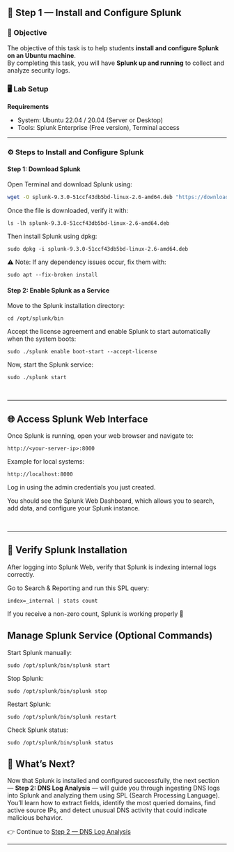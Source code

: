 ## 🧩 Step 1 — Install and Configure Splunk

### 🎯 Objective
The objective of this task is to help students **install and configure Splunk on an Ubuntu machine**.  
By completing this task, you will have **Splunk up and running** to collect and analyze security logs.

### 🖥️ Lab Setup

**Requirements**
- System: Ubuntu 22.04 / 20.04 (Server or Desktop)  
- Tools: Splunk Enterprise (Free version), Terminal access

---

### ⚙️ Steps to Install and Configure Splunk

#### Step 1: Download Splunk
Open Terminal and download Splunk using:

```bash
wget -O splunk-9.3.0-51ccf43db5bd-linux-2.6-amd64.deb "https://download.splunk.com/products/splunk/releases/9.3.0/linux/splunk-9.3.0-51ccf43db5bd-linux-2.6-amd64.deb"
```
Once the file is downloaded, verify it with:
```
ls -lh splunk-9.3.0-51ccf43db5bd-linux-2.6-amd64.deb
```

Then install Splunk using dpkg:
```
sudo dpkg -i splunk-9.3.0-51ccf43db5bd-linux-2.6-amd64.deb
```

⚠️ Note: If any dependency issues occur, fix them with:
```
sudo apt --fix-broken install
```
#### Step 2: Enable Splunk as a Service

Move to the Splunk installation directory:
```
cd /opt/splunk/bin

```
Accept the license agreement and enable Splunk to start automatically when the system boots:
```
sudo ./splunk enable boot-start --accept-license

```
Now, start the Splunk service:
```
sudo ./splunk start
```
<br>

---

## 🌐 Access Splunk Web Interface

Once Splunk is running, open your web browser and navigate to:
```
http://<your-server-ip>:8000
```

Example for local systems:
```
http://localhost:8000
```

Log in using the admin credentials you just created.

You should see the Splunk Web Dashboard, which allows you to search, add data, and configure your Splunk instance.

<br>


---


## 🧩 Verify Splunk Installation

After logging into Splunk Web, verify that Splunk is indexing internal logs correctly.

Go to Search & Reporting and run this SPL query:
```
index=_internal | stats count
```

If you receive a non-zero count, Splunk is working properly 🎉

## Manage Splunk Service (Optional Commands)

Start Splunk manually:
```
sudo /opt/splunk/bin/splunk start
```

Stop Splunk:
```
sudo /opt/splunk/bin/splunk stop
```

Restart Splunk:
```
sudo /opt/splunk/bin/splunk restart
```

Check Splunk status:
```
sudo /opt/splunk/bin/splunk status
```

## 🚀 What’s Next?

Now that Splunk is installed and configured successfully, the next section — **Step 2: DNS Log Analysis** — will guide you through ingesting DNS logs into Splunk and analyzing them using SPL (Search Processing Language).  
You’ll learn how to extract fields, identify the most queried domains, find active source IPs, and detect unusual DNS activity that could indicate malicious behavior.

👉 Continue to [Step 2 — DNS Log Analysis](Step2-DNS_Log_Analysis.md)

---

